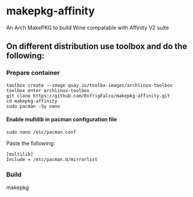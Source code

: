 # makepkg-affinity
An Arch MakePKG to build Wine compatable with Affinity V2 suite

## On different distribution use toolbox and do the following:

### Prepare container
```
toolbox create --image quay.io/toolbx-images/archlinux-toolbox
toolbox enter archlinux-toolbox
git clone https://github.com/EnfrigFalco/makepkg-affinity.git
cd makepkg-affinity
sudo pacman -Sy nano
```
#### Enable multilib in pacman configuration file
```
sudo nano /etc/pacman.conf
```
Paste the following:
```
[multilib]
Include = /etc/pacman.d/mirrorlist
```
### Build
makepkg
```
